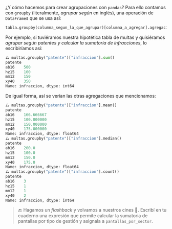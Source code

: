 ¿Y cómo hacemos para crear agrupaciones con `pandas`? Para ello contamos con `groupby` (literalmente, _agrupar según_ en inglés), una operación de `DataFrame`s que se usa así:

```python
tabla.groupby(columna_segun_la_que_agrupar)[columna_a_agregar].agregacion()
```

Por ejemplo, si tuviéramos nuestra hipotética tabla de multas y quisiéramos _agrupar según patentes y calcular la sumatoria de infracciones_, lo escribiríamos así:    

```python
ム multas.groupby("patente")["infraccion"].sum()
patente
ab16    500
hz15    100
mm12    150
xy40    350
Name: infraccion, dtype: int64
```

De igual forma, así se verían las otras agregaciones que mencionamos:

```python
ム multas.groupby("patente")["infraccion"].mean()
patente
ab16    166.666667
hz15    100.000000
mm12    150.000000
xy40    175.000000
Name: infraccion, dtype: float64
ム multas.groupby("patente")["infraccion"].median()
patente
ab16    200.0
hz15    100.0
mm12    150.0
xy40    175.0
Name: infraccion, dtype: float64
ム multas.groupby("patente")["infraccion"].count()
patente
ab16    3
hz15    1
mm12    1
xy40    2
Name: infraccion, dtype: int64
```


> 🔙  Hagamos un _flashback_ y volvamos a nuestros cines :movie_camera:. Escribí en tu cuaderno una expresión que permite calcular la sumatoria de pantallas por tipo de gestión y asignala a `pantallas_por_sector`.
